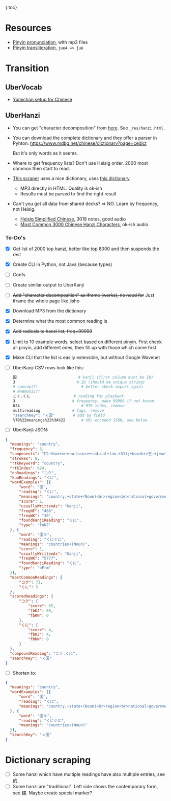 {:toc}

# Resources

- [Pinyin pronunciation](https://chinese.yabla.com/chinese-pinyin-chart.php), with mp3 files
- [Pinyin transliteration](https://mandarintools.com/pychart.html), `jue4 => juè`



# Transition





## UberVocab

- [Yomichan setup for Chinese](https://gist.github.com/shoui520/25460fd2e9fb194d3e5152fa2ce42ca2)



## UberHanzi

- You can get "character decomposition" from [here](https://www.mdbg.net/chinese/dictionary?page=worddict&wdrst=0&wdqb=%E5%86%B5). See `_res/hanzi.html`.

- You can download the complete dictionary and they offer a parser in Pyhton: https://www.mdbg.net/chinese/dictionary?page=cedict

  But it's only words as it seems.

- Where to get frequency lists? Don't use Heisig order. 2000 most common then start to read.

- [This scraper](https://github.com/afzafri/Chinese-Pinyin-Dictionary-API) uses a nice dictionary, uses [this dictionary](https://chinese.yabla.com/chinese-english-pinyin-dictionary.php?define=%E9%A5%BC)

  - MP3 directly in HTML. Quality is ok-ish
  - Results must be parsed to find the right result

- Can't you get all data from shared decks? => NO. Learn by frequency, not Heisig.

  - [Heisig Simplified Chinese](https://ankiweb.net/shared/info/1984285834), 3018 notes, good audio
  - [Most Common 3000 Chinese Hanzi Characters](https://ankiweb.net/shared/info/39888802), ok-ish audio



### To-Do's

- [x] Get list of 2000 top hanzi, better like top 8000 and then suspends the rest

- [x] Create CLI in Python, not Java (because types)

- [ ] Confs

- [ ] Create similar output to UberKanji

- [ ]  ~~Add "character decomposition" as iframe (works), no need for~~ Just iframe the whole page like jisho

- [x]  Download MP3 from the dictionary

- [x]  Determine what the most common reading is

- [x]  ~~Add radicals to hanzi list, freq=99999~~

- [x]  Limit to 10 example words, select based on different pinyin. First check all pinyin, add different ones, then fill up with those which come first

- [x]  Make CLI that the list is easily extensible, but without Google Wavenet

- [ ] UberKanji CSV rows look like this:

  ```bash
  国                           # kanji (first column must be ID)
  3                           # ID (should be unique string)																
  # concept?!					# better check export again 
  # mnemonic?!
  こく.くに					  # reading for playback
  3							# frequency, make 99999 if not known
  624							# RTK index, remove
  multireading				# tags, remove
  "searchKey": "ｘ国"		   # add as field
  %7B%22meanings%22%3A%22		# URL-encoded JSON, see below 
  ```

- [ ]  UberKanji JSON:

  ```json
  {
  	"meanings": "country",
  	"frequency": 3,
  	"components": "囗:+box+or+enclosure+radical+(no.+31);+box<br>玉:+jewel;+ball",
  	"strokes": 8,
  	"rtkKeyword": "country",
  	"rtkIndex": 624,
  	"onReadings": "コク",
  	"kunReadings": "くに",
  	"wordExamples": [{
  		"word": "国",
  		"reading": "くに",
  		"meanings": "country,+state+(Noun)<br>region<br>national+government,+central+government<br>home+(i.e.+hometown,+home+country)<br>province+(of+Japan)<br>land,+earth",
  		"score": 1,
  		"usuallyWrittenAs": "Kanji",
  		"freqNF": "466",
  		"freqWK": "36",
  		"foundKanjiReading": "くに",
  		"type": "fnKJ"
  	}, {
  		"word": "国々",
  		"reading": "くにぐに",
  		"meanings": "countries+(Noun)",
  		"score": 1,
  		"usuallyWrittenAs": "Kanji",
  		"freqWK": "5777",
  		"foundKanjiReading": "くに",
  		"type": "oFrm"
  	}],
  	"mostCommonReadings": {
  		"コク": 73,
  		"くに": 5
  	},
  	"scoredReadings": {
  		"コク": {
  			"score": 65,
  			"fbKJ": 65,
  			"fbKN": 0
  		},
  		"くに": {
  			"score": 4,
  			"fbKJ": 4,
  			"fbKN": 0
  		}
  	},
  	"compoundReading": "こく.くに",
  	"searchKey": "ｘ国"
  }
  ```

- [ ]  Shorten to:

  ```json
  {
  	"meanings": "country",
  	"wordExamples": [{
  		"word": "国",
  		"reading": "くに",
  		"meanings": "country,+state+(Noun)<br>region<br>national+government,+central+government<br>home+(i.e.+hometown,+home+country)<br>province+(of+Japan)<br>land,+earth",
  	}, {
  		"word": "国々",
  		"reading": "くにぐに",
  		"meanings": "countries+(Noun)"
  	}],
  	"searchKey": "ｘ国"
  }
  ```
  
  # Dictionary scraping
  
  - [ ] Some hanzi which have multiple readings have also multiple entries, see 的. 
  - [ ] Some hanzi are "traditional". Left side shows the contemporary form, see 韆. Maybe create special marker?